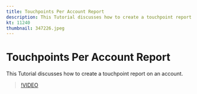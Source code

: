 ```yaml
---
title: Touchpoints Per Account Report
description: This Tutorial discusses how to create a touchpoint report on an account.
kt: 11240
thumbnail: 347226.jpeg
---
```


# Touchpoints Per Account Report

This Tutorial discusses how to create a touchpoint report on an account.

>[!VIDEO](https://video.tv.adobe.com/v/347226/?quality=12&learn=on)
